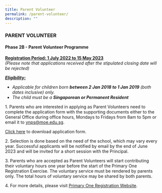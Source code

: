 ```yaml
---
title: Parent Volunteer
permalink: /parent-volunteer/
description: ""
---
```

### PARENT VOLUNTEER

#### Phase 2B - Parent Volunteer Programme

<b><u>Registration Period: 1 July 2022 to 15 May 2023</u></b><br>
*(Please note that applications received after the stipulated closing date will be rejected)*

<b><em><u>Eligibility:</u></em></b>

*   _Applicable for children born **between 2 Jan 2018 to 1 Jan 2019** (both dates inclusive) only._
*   _The child must be a **Singaporean or Permanent Resident**_

1\.  Parents who are interested in applying as Parent Volunteers need to complete the application form with the supporting documents either to the General Office during office hours, Mondays to Fridays from 8am to 5pm or email it to [ynps@moe.edu.sg](mailto:ynps@moe.edu.sg).

[Click here](/files/Application-form-for-Parent-Volunteer-updated-as-at-7jun21.pdf) to download application form.

2\.  Selection is done based on the need of the school, which may vary every year. Successful applicants will be notified by email by the end of June 2023 and will be invited for a short session with the Principal.

3\.  Parents who are accepted as Parent Volunteers will start contributing their voluntary hours one year before the start of the Primary One Registration Exercise. The voluntary service must be rendered by parents only. The total hours of voluntary service may be shared by both parents.

4\.  For more details, please visit [Primary One Registration Website](https://www.moe.gov.sg/primary/p1-registration).